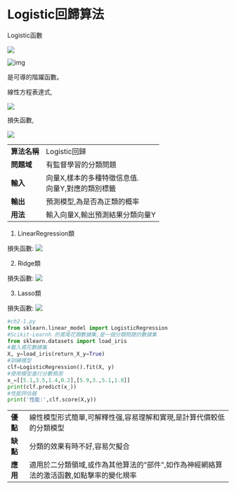 # Logistic回歸算法

Logistic函數
 <!-- $Logistic(t)={1\over{1+e^{-t}}} $ --> <img style="transform: translateY(0.1em); background: white;" src="https://render.githubusercontent.com/render/math?math=Logistic(t)%3D%7B1%5Cover%7B1%2Be%5E%7B-t%7D%7D%7D">

![img](https://upload.wikimedia.org/wikipedia/commons/thumb/8/88/Logistic-curve.svg/640px-Logistic-curve.svg.png)

是可導的階躍函數。

線性方程表達式,
<!-- $H(x)={1\over{1+e^{-{w^T x_i+b}}}}$ --> <img style="transform: translateY(0.1em); background: white;" src="https://render.githubusercontent.com/render/math?math=H(x)%3D%7B1%5Cover%7B1%2Be%5E%7B-%7Bw%5ET%20x_i%2Bb%7D%7D%7D%7D">

損失函數,
<!-- $L(x)=-y \log H(x)-(1-y)\log(1-H(x))$ --> <img style="transform: translateY(0.1em); background: white;" src="https://render.githubusercontent.com/render/math?math=L(x)%3D-y%20%5Clog%20H(x)-(1-y)%5Clog(1-H(x))">

|||
|--|--|
|**算法名稱**|Logistic回歸|
|**問題域**|有監督學習的分類問題|
|**輸入**|向量X,樣本的多種特徵信息值. <br> 向量Y,對應的類別標籤|
|**輸出**|預測模型,為是否為正類的概率|
|**用法**|輸入向量X,輸出預測結果分類向量Y|

1. LinearRegression類

損失函數: <!-- $L(x)=\min\limits_{w}||Xw-y||_2^2$ --> <img style="transform: translateY(0.1em); background: white;" src="https://render.githubusercontent.com/render/math?math=L(x)%3D%5Cmin%5Climits_%7Bw%7D%7C%7CXw-y%7C%7C_2%5E2">

2. Ridge類

損失函數: <!-- $L(x)=\min\limits_{w}||Xw-y||_2^2+a ||w||_2^2$ --> <img style="transform: translateY(0.1em); background: white;" src="https://render.githubusercontent.com/render/math?math=L(x)%3D%5Cmin%5Climits_%7Bw%7D%7C%7CXw-y%7C%7C_2%5E2%2Ba%20%7C%7Cw%7C%7C_2%5E2">

3. Lasso類

損失函數: <!-- $L(x)=\min\limits_w {1\over 2n}||Xw-y||^2_2+a||w||_1$ --> <img style="transform: translateY(0.1em); background: white;" src="https://render.githubusercontent.com/render/math?math=L(x)%3D%5Cmin%5Climits_w%20%7B1%5Cover%202n%7D%7C%7CXw-y%7C%7C%5E2_2%2Ba%7C%7Cw%7C%7C_1">

```python
#ch2-1.py
from sklearn.linear_model import LogisticRegression
#Scikit-Learnh 的鳶尾花類數據集,是一個分類問題的數據集
from sklearn.datasets import load_iris
#載入鳶花數據集
X, y=load_iris(return_X_y=True)
#訓練模型
clf=LogisticRegression().fit(X, y)
#使用模型進行分數預測
x_=[[5.1,3.5,1.4,0.2],[5.9,3.,5.1,1.8]]
print(clf.predict(x_))
#性能評估器
print('性能:',clf.score(X,y))
```

| | |
|--|--|
|**優點**|線性模型形式簡單,可解釋性强,容易理解和實現,是計算代價較低的分類模型|
|**缺點**|分類的效果有時不好,容易欠擬合|
|**應用**|適用於二分類領域,或作為其他算法的"部件",如作為神經網絡算法的激活函數,如點擊率的變化規率|